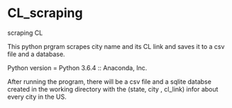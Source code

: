 # CL_scraping
scraping CL

This python prgram scrapes city name and its CL link and saves it to a csv file and a database.


Python version = Python 3.6.4 :: Anaconda, Inc.

After running the program, there will be a csv file and a sqlite databse created in the working directory with
the (state, city , cl_link) infor about every city in the US.





